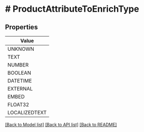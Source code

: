 # # ProductAttributeToEnrichType


## Properties 



| Value |
------------ | 
UNKNOWN|ATTRIBUTE_TO_ENRICH_TYPE_UNKNOWN
TEXT|ATTRIBUTE_TO_ENRICH_TYPE_TEXT
NUMBER|ATTRIBUTE_TO_ENRICH_TYPE_NUMBER
BOOLEAN|ATTRIBUTE_TO_ENRICH_TYPE_BOOLEAN
DATETIME|ATTRIBUTE_TO_ENRICH_TYPE_DATETIME
EXTERNAL|ATTRIBUTE_TO_ENRICH_TYPE_EXTERNAL
EMBED|ATTRIBUTE_TO_ENRICH_TYPE_EMBED
FLOAT32|ATTRIBUTE_TO_ENRICH_TYPE_FLOAT32
LOCALIZEDTEXT|ATTRIBUTE_TO_ENRICH_TYPE_LOCALIZED_TEXT

[[Back to Model list]](../../README.md#models) [[Back to API list]](../../README.md#endpoints) [[Back to README]](../../README.md)

